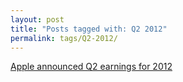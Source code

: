 ```yaml
---
layout: post
title: "Posts tagged with: Q2 2012"
permalink: tags/Q2-2012/
---
```

[Apple announced Q2 earnings for 2012](/2012/05/apple-announced-q2-earnings-for-2012)
